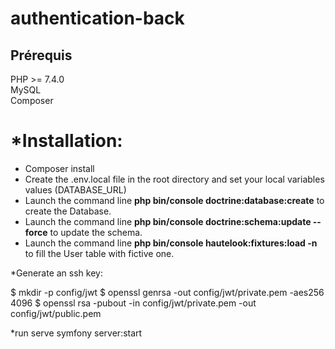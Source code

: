 # authentication-back

## Prérequis
 PHP >= 7.4.0 \
 MySQL \
 Composer 

*Installation:
=======

* Composer install
* Create the .env.local file in the root directory and set your local variables values (DATABASE_URL)
* Launch the command line **php bin/console doctrine:database:create** to create the Database. 
* Launch the command line **php bin/console doctrine:schema:update --force** to update the schema.
* Launch the command line **php bin/console hautelook:fixtures:load -n** to fill the User table with fictive one.


*Generate an ssh key:

$ mkdir -p config/jwt
$ openssl genrsa -out config/jwt/private.pem -aes256 4096
$ openssl rsa -pubout -in config/jwt/private.pem -out config/jwt/public.pem

*run serve
symfony server:start